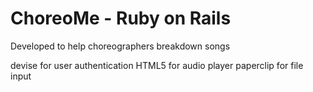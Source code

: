 # ChoreoMe - Ruby on Rails

Developed to help choreographers breakdown songs


devise for user authentication
HTML5 for audio player
paperclip for file input
